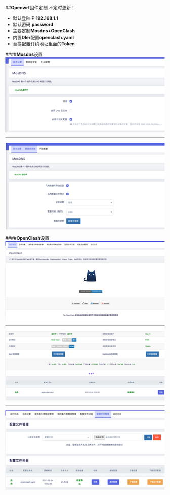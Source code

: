 ##**Openwrt**固件定制 不定时更新！
- 默认登陆IP **192.168.1.1** 
- 默认密码 **password**  
- 主要定制**Mosdns+OpenClash** 
- 内置**Dler**配置**openclash.yaml**
- 替换配置订约地址里面的**Token**

[mosdns01]:/.jpg/mosdns01.jpg "mosdns01"
[mosdns02]:/.jpg/mosdns02.jpg "mosdns02"
[openclash01]:/.jpg/openclash01.jpg "openclash01"
[openclash02]:/.jpg/openclash02.jpg "openclash02"
[openclash03]:/.jpg/openclash03.jpg "openclash03"



####**Mosdns**设置
![mosdns][mosdns02]	
***
![mosdns][mosdns01]	

####**OpenClash**设置
![openclash][openclash01]	
***
![openclash][openclash02]	
***
![openclash][openclash03]	